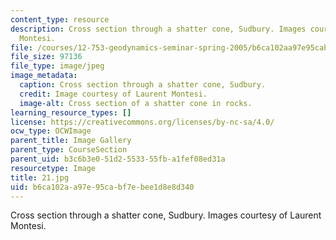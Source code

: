 ```yaml
---
content_type: resource
description: Cross section through a shatter cone, Sudbury. Images courtesy of Laurent
  Montesi.
file: /courses/12-753-geodynamics-seminar-spring-2005/b6ca102aa97e95cabf7ebee1d8e8d340_21.jpg
file_size: 97136
file_type: image/jpeg
image_metadata:
  caption: Cross section through a shatter cone, Sudbury.
  credit: Image courtesy of Laurent Montesi.
  image-alt: Cross section of a shatter cone in rocks.
learning_resource_types: []
license: https://creativecommons.org/licenses/by-nc-sa/4.0/
ocw_type: OCWImage
parent_title: Image Gallery
parent_type: CourseSection
parent_uid: b3c6b3e0-51d2-5533-55fb-a1fef08ed31a
resourcetype: Image
title: 21.jpg
uid: b6ca102a-a97e-95ca-bf7e-bee1d8e8d340
---
```

Cross section through a shatter cone, Sudbury. Images courtesy of Laurent Montesi.